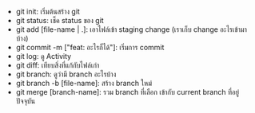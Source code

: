 - git init: เริ่มต้นสร้าง git
- git status: เช็ค status ของ git
- git add [file-name | .]: เอาไฟล์เข้า staging change (เราเก็บ change อะไรเข้ามาบ้าง)
- git commit -m ["feat: อะไรก็ได้"]: เริ่มการ commit
- git log: ดู Activity
- git diff: เทียบสิ่งที่แก้กับไฟล์เก่า
- git branch: ดูว่ามี branch อะไรบ้าง
- git branch -b [file-name]: สร้าง branch ใหม่
- git merge [branch-name]: รวม branch ที่เลือก เข้ากับ current branch ที่อยู่ปัจจุบัน